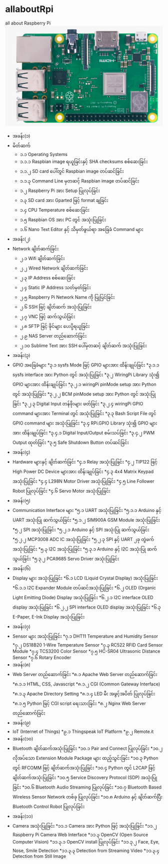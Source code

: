 # allaboutRpi
all about Raspberry Pi
![rpi book](rpi_book.png)
<!--ts-->
   * အခန်း(၁)
   * မိတ်ဆက်
      * ၁.၁ Operating Systems
      * ၁.၁.၁ Raspbian image ရယူခြင်းနှင့် SHA checksums စစ်ဆေးခြင်း
      * ၁.၁.၂ SD card ပေါ်တွင် Raspbian image တပ်ဆင်ခြင်း
      * ၁.၁.၃ Command Line မှတဆင့် Raspbian image တပ်ဆင်ခြင်း
      * ၁.၂ Raspberry Pi အား Setup ပြုလုပ်ခြင်း
      * ၁.၃ SD card အား Gparted ဖြင့် format ချခြင်း
      * ၁.၄ CPU Temperature စစ်ဆေးခြင်း
      * ၁.၅ Raspbian OS အား PC တွင် အသုံးပြုခြင်း
      * ၁.၆ Nano Text Editor နှင့် သိမှတ်ဖွယ်ရာ အခြေခံ Command များ
   * အခန်း(၂)
   * Network ချိတ်ဆက်ခြင်း
      * ၂.၁ Wifi ချိတ်ဆက်ခြင်း
      * ၂.၂ Wired Network ချိတ်ဆက်ခြင်း
      * ၂.၃ IP Address စစ်ဆေးခြင်း
      * ၂.၄ Static IP Address သတ်မှတ်ခြင်း
      * ၂.၅ Raspberry Pi Network Name ကို ပြုပြင်ခြင်း
      * ၂.၆ SSH ဖြင့် ချိတ်ဆက် အသုံးပြုခြင်း
      * ၂.၇ VNC ဖြင့် ဆက်သွယ်ခြင်း
      * ၂.၈ SFTP ဖြင့် ဖိုင်များ ပေးပို့ရယူခြင်း
      * ၂.၉ NAS Server တည်ဆောက်ခြင်း
      * ၂.၁၀ Sublime Text အား SSH ပေါ်မှတဆင့် ချိတ်ဆက် အသုံးပြုခြင်း
   * အခန်း(၃)
   * GPIO အခြေခံများ
      *၃.၁ sysfs Mode ဖြင့် GPIO များအား ထိန်းချုပ်ခြင်း
      *၃.၁.၁ sysfs interface အား Python တွင် အသုံးပြုခြင်း
      *၃.၂ WiringPi Library သုံး၍ GPIO များအား ထိန်းချုပ်ခြင်း
      *၃.၂.၁ wiringPi pinMode setup အား Python တွင် အသုံးပြုခြင်း
      *၃.၂.၂ BCM pinMode setup အား Python တွင် အသုံးပြုခြင်း
      *၃.၂.၃ Digital Input တန်ဖိုးများ ဖတ်ခြင်း
      *၃.၂.၄ wiringPi GPIO command များအား Terminal တွင် အသုံးပြုခြင်း
      *၃.၃ Bash Script File တွင် GPIO command များ အသုံးပြုခြင်း
      *၃.၄ RPi.GPIO Library သုံး၍ GPIO များအား ထိန်းချုပ်ခြင်း
      *၃.၄.၁ Digital Input/Output စမ်းသပ်ခြင်း
      *၃.၄.၂ PWM Output ထုတ်ခြင်း
      *၃.၅ Safe Shutdown Button တပ်ဆင်ခြင်း
   * အခန်း(၄)
   * Hardware များနှင့် ချိတ်ဆက်ခြင်း
      *၄.၁ Relay အသုံးပြုခြင်း
      *၄.၂ TIP122 ဖြင့် High Power DC Device များအား ထိန်းချုပ်ခြင်း
      *၄.၃ 4x4 Matrix Keypad အသုံးပြုခြင်း
      *၄.၄ L298N Motor Driver အသုံးပြုခြင်း
      *၄.၅ Line Follower Robot ပြုလုပ်ခြင်း
      *၄.၆ Servo Motor အသုံးပြုခြင်း
   * အခန်း(၅)
   * Communication Interface များ
      *၅.၁ UART အသုံးပြုခြင်း
      *၅.၁.၁ Arduino နှင့် UART အသုံးပြု ဆက်သွယ်ခြင်း
      *၅.၁.၂ SIM900A GSM Module အသုံးပြုခြင်း
      *၅.၂ SPI အသုံးပြုခြင်း
      *၅.၂.၁ Arduino နှင့် SPI အသုံးပြု ဆက်သွယ်ခြင်း
      *၅.၂.၂ MCP3008 ADC IC အသုံးပြုခြင်း
      *၅.၂.၃ SPI နှင့် UART ၂ခု တွဲဖက်အသုံးပြုခြင်း
      *၅.၃ I2C အသုံးပြုခြင်း
      *၅.၃.၁ Arduino နှင့် I2C အသုံးပြု ဆက်သွယ်ခြင်း
      *၅.၃.၂ PCA9685 Servo Driver အသုံးပြုခြင်း
   * အခန်း(၆)
   * Display များ အသုံးပြုခြင်း
      *၆.၁ LCD (Liquid Crystal Display)  အသုံးပြုခြင်း
      *၆.၁.၁ I2C Expander Module တပ်ဆင်အသုံးပြုခြင်း
      *၆.၂ OLED (Organic Light Emitting Diode) Display အသုံးပြုခြင်း
      *၆.၂.၁ I2C interface OLED display အသုံးပြုခြင်း
      *၆.၂.၂ SPI interface OLED display အသုံးပြုခြင်း
      *၆.၃ E-Paper, E-Ink Display အသုံးပြုခြင်း
   * အခန်း(၇)
   * Sensor များ အသုံးပြုခြင်း
      *၇.၁ DHT11 Temperature and Humidity Sensor
      *၇.၂ DS18B20 1-Wire Temperature Sensor
      *၇.၃ RC522 RFID Card Sensor Module
      *၇.၄ TCS3200 Color Sensor
      *၇.၅ HC-SR04 Ultrasonic Distance Sensor
      *၇.၆ Rotary Encoder
   * အခန်း(၈)
   * Web Server တည်ဆောက်ခြင်း
      *၈.၁ Apache Web Server တည်ဆောက်ခြင်း
      *၈.၁.၁ HTML, CSS, Javascript
      *၈.၁.၂ CGI (Common Gateway Interface)
      *၈.၁.၃ Apache Directory Setting
      *၈.၁.၄ LED မီး အဖွင့်အပိတ် ပြုလုပ်ခြင်း
      *၈.၁.၅ Python ဖြင့် CGI script ရေးသားခြင်း
      *၈.၂ Nginx Web Server တည်ဆောက်ခြင်း
   * အခန်း(၉)
   * IoT (Internet of Things)
      *၉.၁ Thingspeak IoT Platform
      *၉.၂ Remote.it
   * အခန်း(၁၀)
   * Bluetooth ချိတ်ဆက်အသုံးပြုခြင်း
      *၁၀.၁ Pair and Connect ပြုလုပ်ခြင်း
      *၁၀.၂ လိုအပ်သော Extension Module Package များ ထည့်သွင်းခြင်း
      *၁၀.၃ Python တွင် RFCOMM ဖြင့် ချိတ်ဆက်အသုံးပြုခြင်း
      *၁၀.၄ Python တွင် L2CAP  ဖြင့် ချိတ်ဆက်အသုံးပြုခြင်း
      *၁၀.၅ Service Discovery Protocol (SDP) အသုံးပြုခြင်း
      *၁၀.၆ Bluetooth Audio Streaming ပြုလုပ်ခြင်း
      *၁၀.၇ Bluetooth Based Wireless Sensor Network တစ်ခု ပြုလုပ်ခြင်း
      *၁၀.၈ Arduino နှင့် ချိတ်ဆက်ပြီး Bluetooth Control Robot ပြုလုပ်ခြင်း
   * အခန်း(၁၁)
   * Camera အသုံးပြုခြင်း
      *၁၁.၁ Camera အား Python ဖြင့် အသုံးပြုခြင်း
      *၁၁.၂ Raspberry Pi Camera Web Interface
      *၁၁.၃ OpenCV (Open Source Computer Vision)
      *၁၁.၃.၁ OpenCV install ပြုလုပ်ခြင်း
      *၁၁.၃.၂ Face, Eye, Nose, Smile Detection
      *၁၁.၃.၃ Detection from Streaming Video
      *၁၁.၃.၄ Detection from Still Image


<!--te-->
